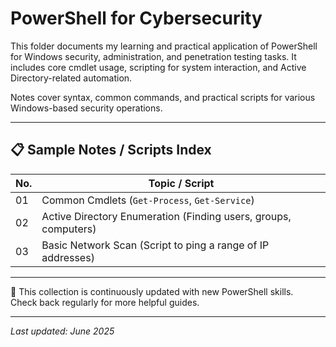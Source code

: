 # PowerShell for Cybersecurity

This folder documents my learning and practical application of PowerShell for Windows security, administration, and penetration testing tasks. It includes core cmdlet usage, scripting for system interaction, and Active Directory-related automation.

Notes cover syntax, common commands, and practical scripts for various Windows-based security operations.

---

## 📋 Sample Notes / Scripts Index

| No. | Topic / Script                                         |
|-----|--------------------------------------------------------|
| 01  | Common Cmdlets (`Get-Process`, `Get-Service`)          |
| 02  | Active Directory Enumeration (Finding users, groups, computers) |
| 03  | Basic Network Scan (Script to ping a range of IP addresses) |

---

📝 This collection is continuously updated with new PowerShell skills.   
Check back regularly for more helpful guides.

---

_Last updated: June 2025_